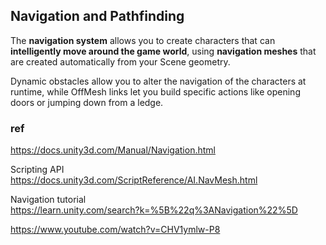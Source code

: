 ## Navigation and Pathfinding
The **navigation system** allows you to create characters that can **intelligently move around the game world**, using **navigation meshes** that are created automatically from your Scene
geometry. 
 
Dynamic obstacles allow you to alter the navigation of the characters at runtime, while OffMesh links let you build specific actions like opening doors or jumping down from a ledge.
 


### ref 
https://docs.unity3d.com/Manual/Navigation.html

Scripting API \
https://docs.unity3d.com/ScriptReference/AI.NavMesh.html

Navigation tutorial \
https://learn.unity.com/search?k=%5B%22q%3ANavigation%22%5D

https://www.youtube.com/watch?v=CHV1ymlw-P8
